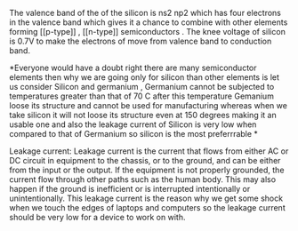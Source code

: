 The valence band of the of the silicon is ns2 np2 which has four electrons in the valence band which gives it a chance to combine with other elements forming [[p-type]] , [[n-type]] semiconductors . The knee voltage of silicon is 0.7V to make the electrons of move from valence band to conduction band. 

*Everyone would have a doubt right there are many semiconductor elements then why we are going only for silicon than other elements is let us consider Silicon and germanium , Germanium cannot be subjected to temperatures greater than that of 70 C after this temperature Gemanium loose its structure and cannot be used for manufacturing whereas when we take silicon it will not loose its structure even at 150 degrees making it an usable  one and also the leakage current of Silicon is very low when compared to that of Germanium so silicon is the most preferrrable *

Leakage current:
                  Leakage current is the current that flows from either AC or DC circuit in equipment to the chassis, or to the ground, and can be either from the input or the output. If the equipment is not properly grounded, the current flow through other paths such as the human body. This may also happen if the ground is inefficient or is interrupted intentionally or unintentionally. This leakage current is the reason why we get some shock when we touch the edges of laptops and computers so the leakage current should be very low for a device to work on with.